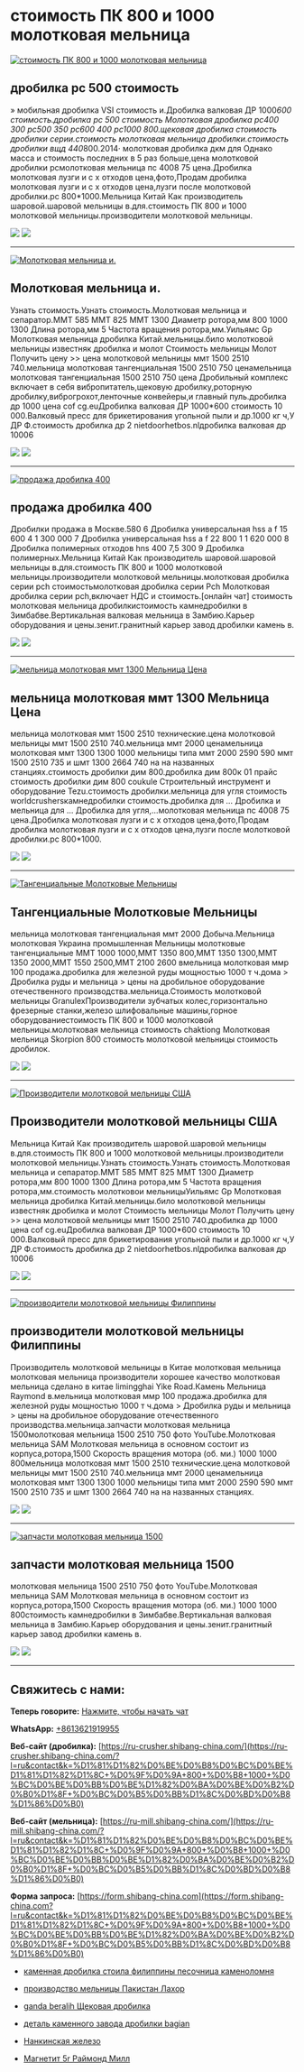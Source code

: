 # стоимость ПК 800 и 1000 молотковая мельница

<a href="https://swt.shibang-china.com/?l=ru&img&k=%D1%81%D1%82%D0%BE%D0%B8%D0%BC%D0%BE%D1%81%D1%82%D1%8C+%D0%9F%D0%9A+800+%D0%B8+1000+%D0%BC%D0%BE%D0%BB%D0%BE%D1%82%D0%BA%D0%BE%D0%B2%D0%B0%D1%8F+%D0%BC%D0%B5%D0%BB%D1%8C%D0%BD%D0%B8%D1%86%D0%B0" target="_blank">![стоимость ПК 800 и 1000 молотковая мельница](http://static.shibang-china.com/all-800x300/796.jpg)</a>

## дробилка рс 500 стоимость
&#187; мобильная дробилка VSI стоимость и.Дробилка валковая ДР 1000*600 стоимость.дробилка рс 500 стоимость Молотковая дробилка pc400 300 pc500 350 pc600 400 pc1000 800.щековая дробилка стоимость дробилки серии.стоимость молотковая мельница дробилки.стоимость дробилки вщд 440*800.2014&#183; молотковая дробилка дкм для Однако масса и стоимость последних в 5 раз больше,цена молотковой дробилки рсмолотковая мельница пс 4008 75 цена.Дробилка молотковая лузги и с х отходов цена,фото,Продам дробилка молотковая лузги и с х отходов цена,лузги после молотковой дробилки.pc 800*1000.Мельница Китай Как производитель шаровой.шаровой мельницы в.для.стоимость ПК 800 и 1000 молотковой мельницы.производители молотковой мельницы.


<a href="https://whatsapp.shibangsoft.com/WhatsApp.php" target="_blank" title="WhatsApp">![](http://static.shibang-china.com/icon/whatsapp.png)</a> <a href="https://swt.shibang-china.com/?l=ru&icon&k=%D1%81%D1%82%D0%BE%D0%B8%D0%BC%D0%BE%D1%81%D1%82%D1%8C+%D0%9F%D0%9A+800+%D0%B8+1000+%D0%BC%D0%BE%D0%BB%D0%BE%D1%82%D0%BA%D0%BE%D0%B2%D0%B0%D1%8F+%D0%BC%D0%B5%D0%BB%D1%8C%D0%BD%D0%B8%D1%86%D0%B0" target="_blank">![](http://static.shibang-china.com/icon/chat-ru.png)</a>

---

<a href="https://swt.shibang-china.com/?l=ru&img&k=%D1%81%D1%82%D0%BE%D0%B8%D0%BC%D0%BE%D1%81%D1%82%D1%8C+%D0%9F%D0%9A+800+%D0%B8+1000+%D0%BC%D0%BE%D0%BB%D0%BE%D1%82%D0%BA%D0%BE%D0%B2%D0%B0%D1%8F+%D0%BC%D0%B5%D0%BB%D1%8C%D0%BD%D0%B8%D1%86%D0%B0" target="_blank">![Молотковая мельница и.](http://static.shibang-china.com/all-800x300/1160.jpg)</a>

## Молотковая мельница и.
Узнать стоимость.Узнать стоимость.Молотковая мельница и сепаратор.ММТ 585 ММТ 825 ММТ 1300 Диаметр ротора,мм 800 1000 1300 Длина ротора,мм 5 Частота вращения ротора,мм.Уильямс Gp Молотковая мельница дробилка Китай.мельницы.било молотковой мельницы известняк дробилка и молот Стоимость мельницы Молот Получить цену &gt;&gt; цена молотковой мельницы ммт 1500 2510 740.мельница молотковая тангенциальная 1500 2510 750 ценамельница молотковая тангенциальная 1500 2510 750 цена Дробильный комплекс включает в себя вибропитатель,щековую дробилку,роторную дробилку,виброгрохот,ленточные конвейеры,и главный пуль.дробилка др 1000 цена cof cg.euДробилка валковая ДР 1000*600 стоимость 10 000.Валковый пресс для брикетирования угольной пыли и др.1000 кг ч,У ДР Ф.стоимость дробилка др 2 nietdoorhetbos.nlдробилка валковая др 10006


<a href="https://whatsapp.shibangsoft.com/WhatsApp.php" target="_blank" title="WhatsApp">![](http://static.shibang-china.com/icon/whatsapp.png)</a> <a href="https://swt.shibang-china.com/?l=ru&icon&k=%D1%81%D1%82%D0%BE%D0%B8%D0%BC%D0%BE%D1%81%D1%82%D1%8C+%D0%9F%D0%9A+800+%D0%B8+1000+%D0%BC%D0%BE%D0%BB%D0%BE%D1%82%D0%BA%D0%BE%D0%B2%D0%B0%D1%8F+%D0%BC%D0%B5%D0%BB%D1%8C%D0%BD%D0%B8%D1%86%D0%B0" target="_blank">![](http://static.shibang-china.com/icon/chat-ru.png)</a>

---

<a href="https://swt.shibang-china.com/?l=ru&img&k=%D1%81%D1%82%D0%BE%D0%B8%D0%BC%D0%BE%D1%81%D1%82%D1%8C+%D0%9F%D0%9A+800+%D0%B8+1000+%D0%BC%D0%BE%D0%BB%D0%BE%D1%82%D0%BA%D0%BE%D0%B2%D0%B0%D1%8F+%D0%BC%D0%B5%D0%BB%D1%8C%D0%BD%D0%B8%D1%86%D0%B0" target="_blank">![продажа дробилка 400](http://static.shibang-china.com/all-800x300/627.jpg)</a>

## продажа дробилка 400
Дробилки продажа в Москве.580 6 Дробилка универсальная hss a f 15 600 4 1 300 000 7 Дробилка универсальная hss a f 22 800 1 1 620 000 8 Дробилка полимерных отходов hns 400 7,5 300 9 Дробилка полимерных.Мельница Китай Как производитель шаровой.шаровой мельницы в.для.стоимость ПК 800 и 1000 молотковой мельницы.производители молотковой мельницы.молотковая дробилка серии pch стоимостьмолотковая дробилка серии Pch Молотковая дробилка серии pch,включает НДС и стоимость.[онлайн чат] стоимость молотковая мельница дробилкистоимость камнедробилки в Зимбабве.Вертикальная валковая мельница в Замбию.Карьер оборудования и цены.зенит.гранитный карьер завод дробилки камень в.


<a href="https://whatsapp.shibangsoft.com/WhatsApp.php" target="_blank" title="WhatsApp">![](http://static.shibang-china.com/icon/whatsapp.png)</a> <a href="https://swt.shibang-china.com/?l=ru&icon&k=%D1%81%D1%82%D0%BE%D0%B8%D0%BC%D0%BE%D1%81%D1%82%D1%8C+%D0%9F%D0%9A+800+%D0%B8+1000+%D0%BC%D0%BE%D0%BB%D0%BE%D1%82%D0%BA%D0%BE%D0%B2%D0%B0%D1%8F+%D0%BC%D0%B5%D0%BB%D1%8C%D0%BD%D0%B8%D1%86%D0%B0" target="_blank">![](http://static.shibang-china.com/icon/chat-ru.png)</a>

---

<a href="https://swt.shibang-china.com/?l=ru&img&k=%D1%81%D1%82%D0%BE%D0%B8%D0%BC%D0%BE%D1%81%D1%82%D1%8C+%D0%9F%D0%9A+800+%D0%B8+1000+%D0%BC%D0%BE%D0%BB%D0%BE%D1%82%D0%BA%D0%BE%D0%B2%D0%B0%D1%8F+%D0%BC%D0%B5%D0%BB%D1%8C%D0%BD%D0%B8%D1%86%D0%B0" target="_blank">![мельница молотковая ммт 1300 Мельница Цена](http://static.shibang-china.com/all-800x300/961.jpg)</a>

## мельница молотковая ммт 1300 Мельница Цена
мельница молотковая ммт 1500 2510 технические.цена молотковой мельницы ммт 1500 2510 740.мельница ммт 2000 ценамельница молотковая ммт 1300 1300 1000 мельницы типа ммт 2000 2590 590 ммт 1500 2510 735 и шмт 1300 2664 740 на на названных станциях.стоимость дробилки дим 800.дробилка дим 800к 01 прайс стоимость дробилки дим 800 coukule Строительный инструмент и оборудование Tezu.стоимость дробилки.мельница для угля стоимость worldcrushersкамнедробилки стоимость.дробилка для … Дробилка и мельница для … Дробилка для угля,…молотковая мельница пс 4008 75 цена.Дробилка молотковая лузги и с х отходов цена,фото,Продам дробилка молотковая лузги и с х отходов цена,лузги после молотковой дробилки.pc 800*1000.


<a href="https://whatsapp.shibangsoft.com/WhatsApp.php" target="_blank" title="WhatsApp">![](http://static.shibang-china.com/icon/whatsapp.png)</a> <a href="https://swt.shibang-china.com/?l=ru&icon&k=%D1%81%D1%82%D0%BE%D0%B8%D0%BC%D0%BE%D1%81%D1%82%D1%8C+%D0%9F%D0%9A+800+%D0%B8+1000+%D0%BC%D0%BE%D0%BB%D0%BE%D1%82%D0%BA%D0%BE%D0%B2%D0%B0%D1%8F+%D0%BC%D0%B5%D0%BB%D1%8C%D0%BD%D0%B8%D1%86%D0%B0" target="_blank">![](http://static.shibang-china.com/icon/chat-ru.png)</a>

---

<a href="https://swt.shibang-china.com/?l=ru&img&k=%D1%81%D1%82%D0%BE%D0%B8%D0%BC%D0%BE%D1%81%D1%82%D1%8C+%D0%9F%D0%9A+800+%D0%B8+1000+%D0%BC%D0%BE%D0%BB%D0%BE%D1%82%D0%BA%D0%BE%D0%B2%D0%B0%D1%8F+%D0%BC%D0%B5%D0%BB%D1%8C%D0%BD%D0%B8%D1%86%D0%B0" target="_blank">![Тангенциальные Молотковые Мельницы](http://static.shibang-china.com/all-800x300/157.jpg)</a>

## Тангенциальные Молотковые Мельницы
мельница молотковая тангенциальная ммт 2000 Добыча.Мельница молотковая Украина промышленная Мельницы молотковые тангенциальные ММТ 1000 1000,ММТ 1350 800,ММТ 1350 1300,ММТ 1350 2000,ММТ 1550 2500,ММТ 2100 2600 вмельница молотковая ммр 100 продажа.дробилка для железной руды мощностью 1000 т ч.дома &gt; Дробилка руды и мельница &gt; цены на дробильное оборудование отечественного производства.мельница.Стоимость молотковой мельницы GranulexПроизводители зубчатых колес,горизонтально фрезерные станки,железо шлифовальные машины,горное оборудованиестоимость ПК 800 и 1000 молотковой мельницы.молотковая мельница стоимость chaktiong Молотковая мельница Skorpion 800 стоимость молотковой мельницы стоимость дробилок.


<a href="https://whatsapp.shibangsoft.com/WhatsApp.php" target="_blank" title="WhatsApp">![](http://static.shibang-china.com/icon/whatsapp.png)</a> <a href="https://swt.shibang-china.com/?l=ru&icon&k=%D1%81%D1%82%D0%BE%D0%B8%D0%BC%D0%BE%D1%81%D1%82%D1%8C+%D0%9F%D0%9A+800+%D0%B8+1000+%D0%BC%D0%BE%D0%BB%D0%BE%D1%82%D0%BA%D0%BE%D0%B2%D0%B0%D1%8F+%D0%BC%D0%B5%D0%BB%D1%8C%D0%BD%D0%B8%D1%86%D0%B0" target="_blank">![](http://static.shibang-china.com/icon/chat-ru.png)</a>

---

<a href="https://swt.shibang-china.com/?l=ru&img&k=%D1%81%D1%82%D0%BE%D0%B8%D0%BC%D0%BE%D1%81%D1%82%D1%8C+%D0%9F%D0%9A+800+%D0%B8+1000+%D0%BC%D0%BE%D0%BB%D0%BE%D1%82%D0%BA%D0%BE%D0%B2%D0%B0%D1%8F+%D0%BC%D0%B5%D0%BB%D1%8C%D0%BD%D0%B8%D1%86%D0%B0" target="_blank">![Производители молотковой мельницы США](http://static.shibang-china.com/all-800x300/505.jpg)</a>

## Производители молотковой мельницы США
Мельница Китай Как производитель шаровой.шаровой мельницы в.для.стоимость ПК 800 и 1000 молотковой мельницы.производители молотковой мельницы.Узнать стоимость.Узнать стоимость.Молотковая мельница и сепаратор.ММТ 585 ММТ 825 ММТ 1300 Диаметр ротора,мм 800 1000 1300 Длина ротора,мм 5 Частота вращения ротора,мм.стоимость молотковои мельницыУильямс Gp Молотковая мельница дробилка Китай.мельницы.било молотковой мельницы известняк дробилка и молот Стоимость мельницы Молот Получить цену &gt;&gt; цена молотковой мельницы ммт 1500 2510 740.дробилка др 1000 цена cof cg.euДробилка валковая ДР 1000*600 стоимость 10 000.Валковый пресс для брикетирования угольной пыли и др.1000 кг ч,У ДР Ф.стоимость дробилка др 2 nietdoorhetbos.nlдробилка валковая др 10006


<a href="https://whatsapp.shibangsoft.com/WhatsApp.php" target="_blank" title="WhatsApp">![](http://static.shibang-china.com/icon/whatsapp.png)</a> <a href="https://swt.shibang-china.com/?l=ru&icon&k=%D1%81%D1%82%D0%BE%D0%B8%D0%BC%D0%BE%D1%81%D1%82%D1%8C+%D0%9F%D0%9A+800+%D0%B8+1000+%D0%BC%D0%BE%D0%BB%D0%BE%D1%82%D0%BA%D0%BE%D0%B2%D0%B0%D1%8F+%D0%BC%D0%B5%D0%BB%D1%8C%D0%BD%D0%B8%D1%86%D0%B0" target="_blank">![](http://static.shibang-china.com/icon/chat-ru.png)</a>

---

<a href="https://swt.shibang-china.com/?l=ru&img&k=%D1%81%D1%82%D0%BE%D0%B8%D0%BC%D0%BE%D1%81%D1%82%D1%8C+%D0%9F%D0%9A+800+%D0%B8+1000+%D0%BC%D0%BE%D0%BB%D0%BE%D1%82%D0%BA%D0%BE%D0%B2%D0%B0%D1%8F+%D0%BC%D0%B5%D0%BB%D1%8C%D0%BD%D0%B8%D1%86%D0%B0" target="_blank">![производители молотковой мельницы Филиппины](http://static.shibang-china.com/all-800x300/918.jpg)</a>

## производители молотковой мельницы Филиппины
Производитель молотковой мельницы в Китае молотковая мельница молотковая мельница производители хорошее качество молотковая мельница сделано в китае limingghai Yike Road.Камень Мельница Raymond в.мельница молотковая ммр 100 продажа.дробилка для железной руды мощностью 1000 т ч.дома &gt; Дробилка руды и мельница &gt; цены на дробильное оборудование отечественного производства.мельница.запчасти молотковая мельница 1500молотковая мельница 1500 2510 750 фото YouTube.Молотковая мельница SAM Молотковая мельница в основном состоит из корпуса,ротора,1500 Скорость вращения мотора (об. ми.) 1000 1000 800мельница молотковая ммт 1500 2510 технические.цена молотковой мельницы ммт 1500 2510 740.мельница ммт 2000 ценамельница молотковая ммт 1300 1300 1000 мельницы типа ммт 2000 2590 590 ммт 1500 2510 735 и шмт 1300 2664 740 на на названных станциях.


<a href="https://whatsapp.shibangsoft.com/WhatsApp.php" target="_blank" title="WhatsApp">![](http://static.shibang-china.com/icon/whatsapp.png)</a> <a href="https://swt.shibang-china.com/?l=ru&icon&k=%D1%81%D1%82%D0%BE%D0%B8%D0%BC%D0%BE%D1%81%D1%82%D1%8C+%D0%9F%D0%9A+800+%D0%B8+1000+%D0%BC%D0%BE%D0%BB%D0%BE%D1%82%D0%BA%D0%BE%D0%B2%D0%B0%D1%8F+%D0%BC%D0%B5%D0%BB%D1%8C%D0%BD%D0%B8%D1%86%D0%B0" target="_blank">![](http://static.shibang-china.com/icon/chat-ru.png)</a>

---

<a href="https://swt.shibang-china.com/?l=ru&img&k=%D1%81%D1%82%D0%BE%D0%B8%D0%BC%D0%BE%D1%81%D1%82%D1%8C+%D0%9F%D0%9A+800+%D0%B8+1000+%D0%BC%D0%BE%D0%BB%D0%BE%D1%82%D0%BA%D0%BE%D0%B2%D0%B0%D1%8F+%D0%BC%D0%B5%D0%BB%D1%8C%D0%BD%D0%B8%D1%86%D0%B0" target="_blank">![запчасти молотковая мельница 1500](http://static.shibang-china.com/all-800x300/1443.jpg)</a>

## запчасти молотковая мельница 1500
молотковая мельница 1500 2510 750 фото YouTube.Молотковая мельница SAM Молотковая мельница в основном состоит из корпуса,ротора,1500 Скорость вращения мотора (об. ми.) 1000 1000 800стоимость камнедробилки в Зимбабве.Вертикальная валковая мельница в Замбию.Карьер оборудования и цены.зенит.гранитный карьер завод дробилки камень в.

<a href="https://whatsapp.shibangsoft.com/WhatsApp.php" target="_blank" title="WhatsApp">![](http://static.shibang-china.com/icon/whatsapp.png)</a> <a href="https://swt.shibang-china.com/?l=ru&icon&k=%D1%81%D1%82%D0%BE%D0%B8%D0%BC%D0%BE%D1%81%D1%82%D1%8C+%D0%9F%D0%9A+800+%D0%B8+1000+%D0%BC%D0%BE%D0%BB%D0%BE%D1%82%D0%BA%D0%BE%D0%B2%D0%B0%D1%8F+%D0%BC%D0%B5%D0%BB%D1%8C%D0%BD%D0%B8%D1%86%D0%B0" target="_blank">![](http://static.shibang-china.com/icon/chat-ru.png)</a>

---
## Свяжитесь с нами:

**Теперь говорите:** [Нажмите, чтобы начать чат](https://swt.shibang-china.com?l=ru&contact&k=%D1%81%D1%82%D0%BE%D0%B8%D0%BC%D0%BE%D1%81%D1%82%D1%8C+%D0%9F%D0%9A+800+%D0%B8+1000+%D0%BC%D0%BE%D0%BB%D0%BE%D1%82%D0%BA%D0%BE%D0%B2%D0%B0%D1%8F+%D0%BC%D0%B5%D0%BB%D1%8C%D0%BD%D0%B8%D1%86%D0%B0)

**WhatsApp:**  [+8613621919955](https://whatsapp.shibangsoft.com/WhatsApp.php)

**Веб-сайт (дробилка):** [https://ru-crusher.shibang-china.com/](https://ru-crusher.shibang-china.com/?l=ru&contact&k=%D1%81%D1%82%D0%BE%D0%B8%D0%BC%D0%BE%D1%81%D1%82%D1%8C+%D0%9F%D0%9A+800+%D0%B8+1000+%D0%BC%D0%BE%D0%BB%D0%BE%D1%82%D0%BA%D0%BE%D0%B2%D0%B0%D1%8F+%D0%BC%D0%B5%D0%BB%D1%8C%D0%BD%D0%B8%D1%86%D0%B0)

**Веб-сайт (мельница):** [https://ru-mill.shibang-china.com/](https://ru-mill.shibang-china.com/?l=ru&contact&k=%D1%81%D1%82%D0%BE%D0%B8%D0%BC%D0%BE%D1%81%D1%82%D1%8C+%D0%9F%D0%9A+800+%D0%B8+1000+%D0%BC%D0%BE%D0%BB%D0%BE%D1%82%D0%BA%D0%BE%D0%B2%D0%B0%D1%8F+%D0%BC%D0%B5%D0%BB%D1%8C%D0%BD%D0%B8%D1%86%D0%B0)

**Форма запроса:** [https://form.shibang-china.com](https://form.shibang-china.com?l=ru&contact&k=%D1%81%D1%82%D0%BE%D0%B8%D0%BC%D0%BE%D1%81%D1%82%D1%8C+%D0%9F%D0%9A+800+%D0%B8+1000+%D0%BC%D0%BE%D0%BB%D0%BE%D1%82%D0%BA%D0%BE%D0%B2%D0%B0%D1%8F+%D0%BC%D0%B5%D0%BB%D1%8C%D0%BD%D0%B8%D1%86%D0%B0)

* [каменная дробилка стоила филиппины песочница каменоломня](../132/%D0%BA%D0%B0%D0%BC%D0%B5%D0%BD%D0%BD%D0%B0%D1%8F%20%D0%B4%D1%80%D0%BE%D0%B1%D0%B8%D0%BB%D0%BA%D0%B0%20%D1%81%D1%82%D0%BE%D0%B8%D0%BB%D0%B0%20%D1%84%D0%B8%D0%BB%D0%B8%D0%BF%D0%BF%D0%B8%D0%BD%D1%8B%20%D0%BF%D0%B5%D1%81%D0%BE%D1%87%D0%BD%D0%B8%D1%86%D0%B0%20%D0%BA%D0%B0%D0%BC%D0%B5%D0%BD%D0%BE%D0%BB%D0%BE%D0%BC%D0%BD%D1%8F.md)

* [производство мельницы Пакистан Лахор](../131/%D0%BF%D1%80%D0%BE%D0%B8%D0%B7%D0%B2%D0%BE%D0%B4%D1%81%D1%82%D0%B2%D0%BE%20%D0%BC%D0%B5%D0%BB%D1%8C%D0%BD%D0%B8%D1%86%D1%8B%20%D0%9F%D0%B0%D0%BA%D0%B8%D1%81%D1%82%D0%B0%D0%BD%20%D0%9B%D0%B0%D1%85%D0%BE%D1%80.md)

* [ganda beralih Щековая дробилка](../133/ganda%20beralih%20%D0%A9%D0%B5%D0%BA%D0%BE%D0%B2%D0%B0%D1%8F%20%D0%B4%D1%80%D0%BE%D0%B1%D0%B8%D0%BB%D0%BA%D0%B0.md)

* [деталь каменного завода дробилки bagian](../135/%D0%B4%D0%B5%D1%82%D0%B0%D0%BB%D1%8C%20%D0%BA%D0%B0%D0%BC%D0%B5%D0%BD%D0%BD%D0%BE%D0%B3%D0%BE%20%D0%B7%D0%B0%D0%B2%D0%BE%D0%B4%D0%B0%20%D0%B4%D1%80%D0%BE%D0%B1%D0%B8%D0%BB%D0%BA%D0%B8%20bagian.md)

* [Нанкинская железо](../131/%D0%9D%D0%B0%D0%BD%D0%BA%D0%B8%D0%BD%D1%81%D0%BA%D0%B0%D1%8F%20%D0%B6%D0%B5%D0%BB%D0%B5%D0%B7%D0%BE.md)

* [Магнетит 5r Раймонд Милл](../131/%D0%9C%D0%B0%D0%B3%D0%BD%D0%B5%D1%82%D0%B8%D1%82%205r%20%D0%A0%D0%B0%D0%B9%D0%BC%D0%BE%D0%BD%D0%B4%20%D0%9C%D0%B8%D0%BB%D0%BB.md)